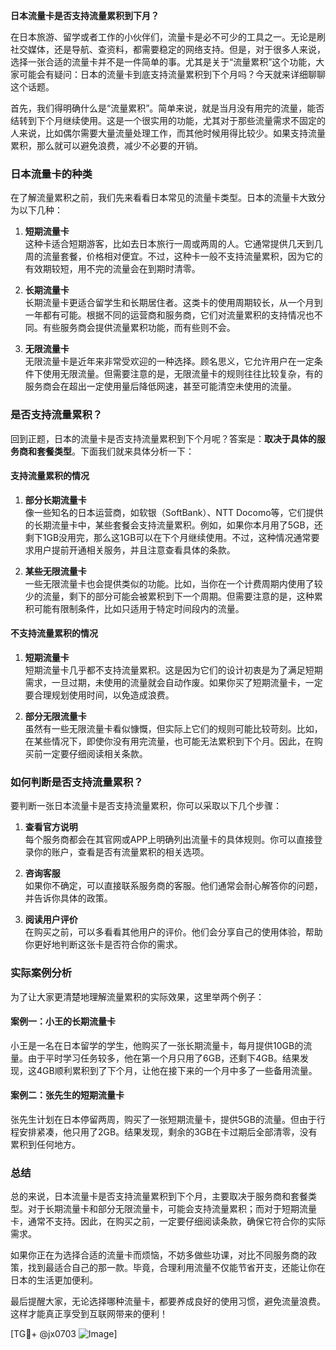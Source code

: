 **日本流量卡是否支持流量累积到下月？**

在日本旅游、留学或者工作的小伙伴们，流量卡是必不可少的工具之一。无论是刷社交媒体，还是导航、查资料，都需要稳定的网络支持。但是，对于很多人来说，选择一张合适的流量卡并不是一件简单的事。尤其是关于“流量累积”这个功能，大家可能会有疑问：日本的流量卡到底支持流量累积到下个月吗？今天就来详细聊聊这个话题。

首先，我们得明确什么是“流量累积”。简单来说，就是当月没有用完的流量，能否结转到下个月继续使用。这是一个很实用的功能，尤其对于那些流量需求不固定的人来说，比如偶尔需要大量流量处理工作，而其他时候用得比较少。如果支持流量累积，那么就可以避免浪费，减少不必要的开销。

### 日本流量卡的种类

在了解流量累积之前，我们先来看看日本常见的流量卡类型。日本的流量卡大致分为以下几种：

1. **短期流量卡**  
   这种卡适合短期游客，比如去日本旅行一周或两周的人。它通常提供几天到几周的流量套餐，价格相对便宜。不过，这种卡一般不支持流量累积，因为它的有效期较短，用不完的流量会在到期时清零。

2. **长期流量卡**  
   长期流量卡更适合留学生和长期居住者。这类卡的使用周期较长，从一个月到一年都有可能。根据不同的运营商和服务商，它们对流量累积的支持情况也不同。有些服务商会提供流量累积功能，而有些则不会。

3. **无限流量卡**  
   无限流量卡是近年来非常受欢迎的一种选择。顾名思义，它允许用户在一定条件下使用无限流量。但需要注意的是，无限流量卡的规则往往比较复杂，有的服务商会在超出一定使用量后降低网速，甚至可能清空未使用的流量。

### 是否支持流量累积？

回到正题，日本的流量卡是否支持流量累积到下个月呢？答案是：**取决于具体的服务商和套餐类型**。下面我们就来具体分析一下：

#### 支持流量累积的情况

1. **部分长期流量卡**  
   像一些知名的日本运营商，如软银（SoftBank）、NTT Docomo等，它们提供的长期流量卡中，某些套餐会支持流量累积。例如，如果你本月用了5GB，还剩下1GB没用完，那么这1GB可以在下个月继续使用。不过，这种情况通常要求用户提前开通相关服务，并且注意查看具体的条款。

2. **某些无限流量卡**  
   一些无限流量卡也会提供类似的功能。比如，当你在一个计费周期内使用了较少的流量，剩下的部分可能会被累积到下一个周期。但需要注意的是，这种累积可能有限制条件，比如只适用于特定时间段内的流量。

#### 不支持流量累积的情况

1. **短期流量卡**  
   短期流量卡几乎都不支持流量累积。这是因为它们的设计初衷是为了满足短期需求，一旦过期，未使用的流量就会自动作废。如果你买了短期流量卡，一定要合理规划使用时间，以免造成浪费。

2. **部分无限流量卡**  
   虽然有一些无限流量卡看似慷慨，但实际上它们的规则可能比较苛刻。比如，在某些情况下，即使你没有用完流量，也可能无法累积到下个月。因此，在购买前一定要仔细阅读相关条款。

### 如何判断是否支持流量累积？

要判断一张日本流量卡是否支持流量累积，你可以采取以下几个步骤：

1. **查看官方说明**  
   每个服务商都会在其官网或APP上明确列出流量卡的具体规则。你可以直接登录你的账户，查看是否有流量累积的相关选项。

2. **咨询客服**  
   如果你不确定，可以直接联系服务商的客服。他们通常会耐心解答你的问题，并告诉你具体的政策。

3. **阅读用户评价**  
   在购买之前，可以多看看其他用户的评价。他们会分享自己的使用体验，帮助你更好地判断这张卡是否符合你的需求。

### 实际案例分析

为了让大家更清楚地理解流量累积的实际效果，这里举两个例子：

#### 案例一：小王的长期流量卡  
小王是一名在日本留学的学生，他购买了一张长期流量卡，每月提供10GB的流量。由于平时学习任务较多，他在第一个月只用了6GB，还剩下4GB。结果发现，这4GB顺利累积到了下个月，让他在接下来的一个月中多了一些备用流量。

#### 案例二：张先生的短期流量卡  
张先生计划在日本停留两周，购买了一张短期流量卡，提供5GB的流量。但由于行程安排紧凑，他只用了2GB。结果发现，剩余的3GB在卡过期后全部清零，没有累积到任何地方。

### 总结

总的来说，日本流量卡是否支持流量累积到下个月，主要取决于服务商和套餐类型。对于长期流量卡和部分无限流量卡，可能会支持流量累积；而对于短期流量卡，通常不支持。因此，在购买之前，一定要仔细阅读条款，确保它符合你的实际需求。

如果你正在为选择合适的流量卡而烦恼，不妨多做些功课，对比不同服务商的政策，找到最适合自己的那一款。毕竟，合理利用流量不仅能节省开支，还能让你在日本的生活更加便利。

最后提醒大家，无论选择哪种流量卡，都要养成良好的使用习惯，避免流量浪费。这样才能真正享受到互联网带来的便利！

[TG💪+ @jx0703 ![Image](https://github.com/user-attachments/assets/dbca1d08-cadb-493c-b0ec-ad6f7a83f270)]